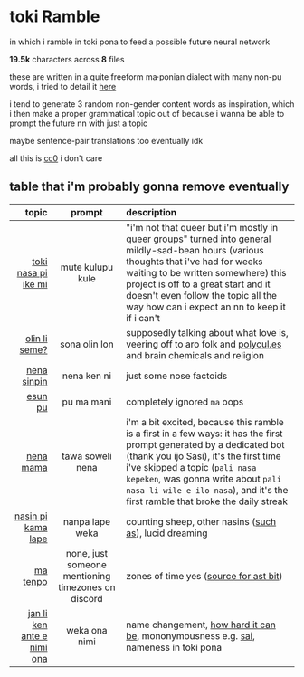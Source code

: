 # toki Ramble
in which i ramble in toki pona to feed a possible future neural network

**<!--sizestart-->19.5<!--sizeend-->k** characters across **<!--countstart-->8<!--countend-->** files

these are written in a quite freeform ma·ponian dialect with many non-pu words, i tried to detail it [here](https://github.com/Sobsz/toki-pona/blob/master/kita.md)

i tend to generate 3 random non-gender content words as inspiration, which i then make a proper grammatical topic out of because i wanna be able to prompt the future nn with just a topic

maybe sentence-pair translations too eventually idk

all this is [cc0](LICENSE) i don't care

## table that i'm probably gonna remove eventually

| topic | prompt | description |
|-:|:-:|:-|
| [toki nasa pi ike mi](toki/toki%20nasa%20pi%20ike%20mi.txt) | mute kulupu kule | "i'm not that queer but i'm mostly in queer groups" turned into general mildly-sad-bean hours (various thoughts that i've had for weeks waiting to be written somewhere) this project is off to a great start and it doesn't even follow the topic all the way how can i expect an nn to keep it if i can't |
| [olin li seme?](toki/olin%20li%20seme.txt) | sona olin lon | supposedly talking about what love is, veering off to aro folk and [polycul.es](https://polycul.es/) and brain chemicals and religion |
| [nena sinpin](toki/nena%20sinpin.txt) | nena ken ni | just some nose factoids |
| [esun pu](toki/esun%20pu.txt) | pu ma mani | completely ignored `ma` oops |
| [nena mama](toki/nena%20mama.txt) | tawa soweli nena | i'm a bit excited, because this ramble is a first in a few ways: it has the first prompt generated by a dedicated bot (thank you ijo Sasi), it's the first time i've skipped a topic (`pali nasa kepeken`, was gonna write about `pali nasa li wile e ilo nasa`), and it's the first ramble that broke the daily streak |
| [nasin pi kama lape](toki/nasin%20pi%20kama%20lape.txt) | nanpa lape weka | counting sheep, other nasins ([such as](https://thatsleepguy.com/master-the-us-military-sleep-technique-the-easy-way/)), lucid dreaming |
| [ma tenpo](toki/ma%20tenpo.txt) | none, just someone mentioning timezones on discord | zones of time yes ([source for ast bit](https://www.reddit.com/r/Android/comments/9q3gyw/millions_wake_up_one_hour_earlier_in_brazil_due/e86dfuz/)) |
| [jan li ken ante e nimi ona](toki/jan%20li%20ken%20ante%20e%20nimi%20ona.txt) | weka ona nimi | name changement, [how hard it can be](https://medium.com/bits-and-behavior/100-hours-of-name-change-labor-c652c22a89b9), mononymousness e.g. [sai](https://s.ai/iaq/), nameness in toki pona |

